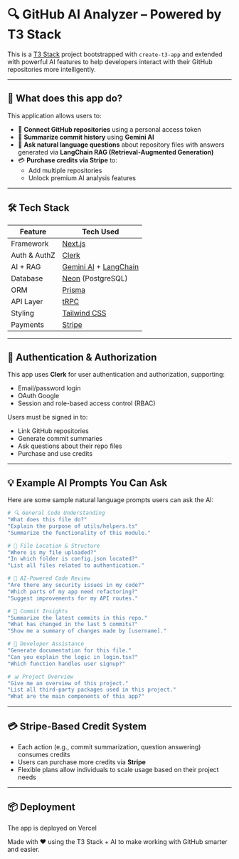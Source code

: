# 🔍 GitHub AI Analyzer – Powered by T3 Stack

This is a [T3 Stack](https://create.t3.gg/) project bootstrapped with `create-t3-app` and extended with powerful AI features to help developers interact with their GitHub repositories more intelligently.

---

## 🚀 What does this app do?

This application allows users to:

- 🔗 **Connect GitHub repositories** using a personal access token
- 🧠 **Summarize commit history** using **Gemini AI**
- 💬 **Ask natural language questions** about repository files with answers generated via **LangChain RAG (Retrieval-Augmented Generation)**
- 💳 **Purchase credits via Stripe** to:
  - Add multiple repositories
  - Unlock premium AI analysis features

---

## 🛠️ Tech Stack

| Feature              | Tech Used                                                                 |
|----------------------|---------------------------------------------------------------------------|
| Framework            | [Next.js](https://nextjs.org)                                             |
| Auth & AuthZ         | [Clerk](https://clerk.dev)                                                |
| AI + RAG             | [Gemini AI](https://ai.google.dev) + [LangChain](https://www.langchain.com) |
| Database             | [Neon](https://neon.tech) (PostgreSQL)                                    |
| ORM                  | [Prisma](https://prisma.io)                                               |
| API Layer            | [tRPC](https://trpc.io)                                                   |
| Styling              | [Tailwind CSS](https://tailwindcss.com)                                   |
| Payments             | [Stripe](https://stripe.com)                                              |

---

## 🔐 Authentication & Authorization

This app uses **Clerk** for user authentication and authorization, supporting:

- Email/password login
- OAuth Google
- Session and role-based access control (RBAC)

Users must be signed in to:

- Link GitHub repositories
- Generate commit summaries
- Ask questions about their repo files
- Purchase and use credits

---

## 💡 Example AI Prompts You Can Ask

Here are some sample natural language prompts users can ask the AI:

```bash
# 🔍 General Code Understanding
"What does this file do?"
"Explain the purpose of utils/helpers.ts"
"Summarize the functionality of this module."

# 📂 File Location & Structure
"Where is my file uploaded?"
"In which folder is config.json located?"
"List all files related to authentication."

# 🧠 AI-Powered Code Review
"Are there any security issues in my code?"
"Which parts of my app need refactoring?"
"Suggest improvements for my API routes."

# 🔄 Commit Insights
"Summarize the latest commits in this repo."
"What has changed in the last 5 commits?"
"Show me a summary of changes made by [username]."

# 🤖 Developer Assistance
"Generate documentation for this file."
"Can you explain the logic in login.tsx?"
"Which function handles user signup?"

# 📊 Project Overview
"Give me an overview of this project."
"List all third-party packages used in this project."
"What are the main components of this app?"
```

---

## 💳 Stripe-Based Credit System

- Each action (e.g., commit summarization, question answering) consumes credits
- Users can purchase more credits via **Stripe**
- Flexible plans allow individuals to scale usage based on their project needs

---

## 📦 Deployment

The app is deployed on Vercel





Made with ❤️ using the T3 Stack + AI to make working with GitHub smarter and easier.
